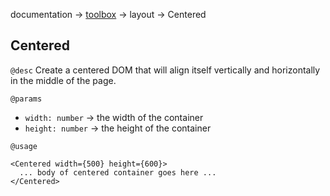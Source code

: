 documentation → [toolbox](../toolbox.md) → layout → Centered

## Centered

`@desc` Create a centered DOM that will align itself vertically and horizontally in the middle of the page.

`@params`
- `width: number` → the width of the container
- `height: number` → the height of the container

`@usage`
```
<Centered width={500} height={600}>
  ... body of centered container goes here ...
</Centered>
```
